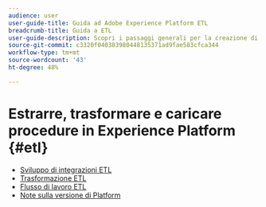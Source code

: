 ```yaml
---
audience: user
user-guide-title: Guida ad Adobe Experience Platform ETL
breadcrumb-title: Guida a ETL
user-guide-description: Scopri i passaggi generali per la creazione di connettori sicuri e ad alte prestazioni per l’acquisizione dei dati in Platform.
source-git-commit: c3320f040383980448135371ad9fae583cfca344
workflow-type: tm+mt
source-wordcount: '43'
ht-degree: 48%

---
```



# Estrarre, trasformare e caricare procedure in Experience Platform {#etl}

- [Sviluppo di integrazioni ETL](home.md)
- [Trasformazione ETL](transformations.md)
- [Flusso di lavoro ETL](workflow.md)
- [Note sulla versione di Platform](https://www.adobe.com/go/platform-release-notes-en)